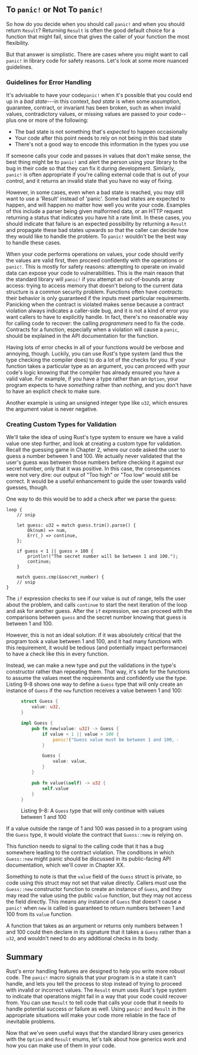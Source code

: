 ## To `panic!` or Not To `panic!`

So how do you decide when you should call `panic!` and when you should return
`Result`? Returning `Result` is often the good default choice for a function
that might fail, since that gives the caller of your function the most
flexibility.

But that answer is simplistic. There are cases where you might want to call
`panic!` in library code for safety reasons. Let's look at some more nuanced
guidelines.

### Guidelines for Error Handling

It's advisable to have your code`panic!` when it's possible that you could end
up in a *bad state*---in this context, *bad state* is when some assumption,
guarantee, contract, or invariant has been broken, such as when invalid values,
contradictory values, or missing values are passed to your code--plus one or
more of the following:

* The bad state is not something that's *expected* to happen occasionally
* Your code after this point needs to rely on not being in this bad state
* There's not a good way to encode this information in the types you use

If someone calls your code and passes in values that don't make sense, the best
thing might be to `panic!` and alert the person using your library to the bug
in their code so that they can fix it during development. Similarly, `panic!`
is often appropriate if you're calling external code that is out of your
control, and it returns an invalid state that you have no way of fixing.

However, in some cases, even when a bad state is reached, you may still want to
use a 'Result' instead of 'panic'. Some bad states are expected to happen, and
will happen no matter how well you write your code. Examples of this include a
parser being given malformed data, or an HTTP request returning a status that
indicates you have hit a rate limit. In these cases, you should indicate that
failure is an expected possibility by returning a `Result` and propagate these
bad states upwards so that the caller can decide how they would like to handle
the problem. To `panic!` wouldn't be the best way to handle these cases.

When your code performs operations on values, your code should verify the
values are valid first, then proceed confidently with the operations or
`panic!`. This is mostly for safety reasons: attempting to operate on invalid
data can expose your code to vulnerabilities. This is the main reason that the
standard library will `panic!` if you attempt an out-of-bounds array access:
trying to access memory that doesn't belong to the current data structure is a
common security problem. Functions often have *contracts*: their behavior is
only guaranteed if the inputs meet particular requirements. Panicking when the
contract is violated makes sense because a contract violation always indicates
a caller-side bug, and it is not a kind of error you want callers to have to
explicitly handle. In fact, there's no reasonable way for calling code to
recover: the calling *programmers* need to fix the code. Contracts for a
function, especially when a violation will cause a `panic`, should be explained
in the API documentation for the function.

Having lots of error checks in all of your functions would be verbose and
annoying, though. Luckily, you can use Rust's type system (and thus the type
checking the compiler does) to do a lot of the checks for you. If your function
takes a particular type as an argument, you can proceed with your code's logic
knowing that the compiler has already ensured you have a valid value. For
example, if you have a type rather than an `Option`, your program expects to
have *something* rather than *nothing*, and you don't have to have an explicit
check to make sure.

<!-- Can you go into more detail explaining this last sentence? Why is a type
better to use than an Option?-->

Another example is using an unsigned integer type like `u32`, which ensures the
argument value is never negative.

### Creating Custom Types for Validation

We'll take the idea of using Rust's type system to ensure we have a valid value
one step further, and look at creating a custom type for validation. Recall the
guessing game in Chapter 2, where our code asked the user to guess a number
between 1 and 100. We actually never validated that the user's guess was
between those numbers before checking it against our secret number, only that
it was positive. In this case, the consequences were not very dire: our output
of "Too high" or "Too low" would still be correct. It would be a useful
enhancement to guide the user towards valid guesses, though.

One way to do this would be to add a check after we parse the guess:

```rust,ignore
loop {
    // snip

    let guess: u32 = match guess.trim().parse() {
        Ok(num) => num,
        Err(_) => continue,
    };

    if guess < 1 || guess > 100 {
        println!("The secret number will be between 1 and 100.");
        continue;
    }

    match guess.cmp(&secret_number) {
    // snip
}
```

<!-- I'll add wingding numbers in the libreoffice file /Carol -->

The `if` expression checks to see if our value is out of range, tells the user
about the problem, and calls `continue` to start the next iteration of the loop
and ask for another guess. After the `if` expression, we can proceed with the
comparisons between `guess` and the secret number knowing that guess is between
1 and 100.

However, this is not an ideal solution: if it was absolutely critical that the
program took a value between 1 and 100, and it had many functions with this
requirement, it would be tedious (and potentially impact performance) to have a
check like this in every function.

Instead, we can make a new type and put the validations in the type's
constructor rather than repeating them. That way, it's safe for the functions
to assume the values meet the requirements and confidently use the type.
Listing 9-8 shows one way to define a `Guess` type that will only create an
instance of `Guess` if the `new` function receives a value between 1 and 100:

<figure>

```rust
struct Guess {
    value: u32,
}

impl Guess {
    pub fn new(value: u32) -> Guess {
        if value < 1 || value > 100 {
            panic!("Guess value must be between 1 and 100, got {}.", value);
        }

        Guess {
            value: value,
        }
    }

    pub fn value(&self) -> u32 {
        self.value
    }
}
```

<figcaption>

Listing 9-8: A `Guess` type that will only continue with values between 1 and
100

</figcaption>
</figure>

<!-- Can you slow this code explanation down a bit? It would be good to use wingdings here too. -->

If a value outside the range of 1 and 100 was passed in to a program using the
`Guess` type, it would violate the contract that `Guess::new` is relying on.

<!-- I'm not sure if you mean the function that creates the guess type (so
listing 9-8) or the function that uses the guess type, below. You mean the
wider function needs a way to signal that there's a bug leading to contract
violation? -->

This function needs to signal to the calling code that it has a bug somewhere
leading to the contract violation. The conditions in which `Guess::new` might
panic should be discussed in its public-facing API documentation, which we'll
cover in Chapter XX.

<!-- Is the API documentation part of the code or will that chapter cover
guidelines for good documentation? Can you clarify what you mean? -->

Something to note is that the `value` field of the `Guess` struct is private,
so code using this struct may not set that value directly. Callers *must* use
the `Guess::new` constructor function to create an instance of `Guess`, and
they may read the value using the public `value` function, but they may not
access the field directly. This means any instance of `Guess` that doesn't
cause a `panic!` when `new` is called is guaranteed to return numbers between 1
and 100 from its `value` function.

A function that takes as an argument or returns only numbers between 1 and 100
could then declare in its signature that it takes a `Guess` rather than a
`u32`, and wouldn't need to do any additional checks in its body.

## Summary

Rust's error handling features are designed to help you write more robust code.
The `panic!` macro signals that your program is in a state it can't handle, and
lets you tell the process to stop instead of trying to proceed with invalid or
incorrect values. The `Result` enum uses Rust's type system to indicate that
operations might fail in a way that your code could recover from. You can use
`Result` to tell code that calls your code that it needs to handle potential
success or failure as well. Using `panic!` and `Result` in the appropriate
situations will make your code more reliable in the face of inevitable problems.

Now that we've seen useful ways that the standard library uses generics with
the `Option` and `Result` enums, let's talk about how generics work and how you
can make use of them in your code.
